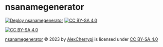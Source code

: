 # nsanamegenerator

[![Deploy nsanamegenerator](https://github.com/AlexCherrypi/nsanamegenerator/actions/workflows/deploy.yml/badge.svg)](https://github.com/AlexCherrypi/nsanamegenerator/actions/workflows/deploy.yml) [![CC BY-SA 4.0][cc-by-sa-shield]][cc-by-sa]







[![CC BY-SA 4.0][cc-by-sa-image]][cc-by-sa]

[cc-by-sa]: http://creativecommons.org/licenses/by-sa/4.0/
[cc-by-sa-image]: https://licensebuttons.net/l/by-sa/4.0/88x31.png
[cc-by-sa-shield]: https://img.shields.io/badge/License-CC%20BY--SA%204.0-lightgrey.svg
[nsanamegenerator](https://github.com/AlexCherrypi/nsanamegenerator/) © 2023 by [AlexCherrypi](https://github.com/AlexCherrypi/) is licensed under [CC BY-SA 4.0](http://creativecommons.org/licenses/by-sa/4.0/?ref=chooser-v1)

